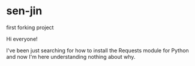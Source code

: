 # sen-jin
first forking project

Hi everyone!

I've been just searching for how to install the Requests module for Python and now I'm here understanding nothing about why.
